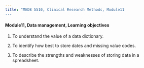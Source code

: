 ```yaml
---
title: "MEDB 5510, Clinical Research Methods, Module11
---
```


#### Module11, Data management, Learning objectives

1. To understand the value of a data dictionary.

2. To identify how best to store dates and missing value codes.

3. To describe the strengths and weaknesses of storing data in a spreadsheet.
